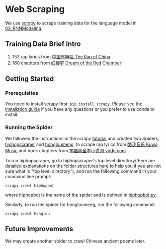 # Web Scraping
We use [scrapy](https://scrapy.org/) to scrape training data for the language model in [03_RNNModeling](https://github.com/jinangela/RisingChineseHipHop/tree/master/03_RNNModeling).

## Training Data Brief Intro
1. 152 rap lyrics from [中国有嘻哈 The Rap of China](https://en.wikipedia.org/wiki/The_Rap_of_China)
2. 160 chapters from [红楼梦 Dream of the Red Chamber](https://en.wikipedia.org/wiki/Dream_of_the_Red_Chamber)

## Getting Started
### Prerequisites
You need to install scrapy first: `pip install scrapy`.
Please see the [installation guide](https://doc.scrapy.org/en/latest/intro/install.html) if you have any questions or you prefer to use conda to install.

### Running the Spider
We followed the instructions in the scrapy [tutorial](https://doc.scrapy.org/en/latest/intro/tutorial.html) and created two Spiders, [hiphopscraper](https://github.com/jinangela/RisingChineseHipHop/tree/master/01_WebScraping/hiphopscraper) and [hongloumeng](https://github.com/jinangela/RisingChineseHipHop/tree/master/01_WebScraping/hongloumeng), to scrape rap lyrics from [酷我音乐 Kuwo Music](www.kuwo.cn) and book chapters from [笔趣阁全本小说网 ybdu.com](www.ybdu.com).

To run hiphopscraper, go to hiphopscraper's top level directory(there are detailed explanations on the folder structures [here](https://doc.scrapy.org/en/latest/intro/tutorial.html#creating-a-project) to help you if you are not sure what is "top level directory"), and run the following command in your command line prompt:    
```
scrapy crawl hiphopbot
```
where hiphopbot is the name of the spider and is defined in [hiphopbot.py](https://github.com/jinangela/RisingChineseHipHop/blob/master/01_WebScraping/hiphopscraper/hiphopscraper/spiders/hiphopbot.py).

Similarly, to run the spider for hongloumeng, run the following command:
```
scrapy crawl honglou
```

## Future Improvements
We may create another spider to crawl Chinese ancient poems later.
